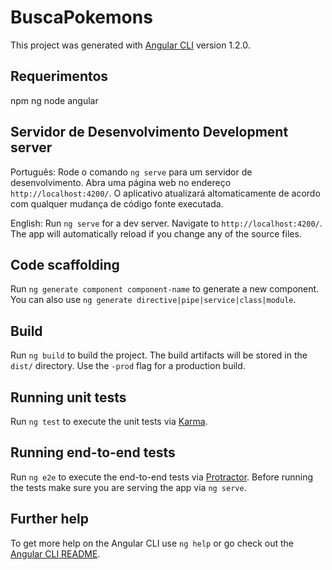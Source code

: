 # BuscaPokemons

This project was generated with [Angular CLI](https://github.com/angular/angular-cli) version 1.2.0.

## Requerimentos
npm
ng
node
angular

## Servidor de Desenvolvimento Development server

Português:
Rode o comando `ng serve` para um servidor de desenvolvimento. Abra uma página web no endereço `http://localhost:4200/`. O aplicativo atualizará altomaticamente de acordo com qualquer mudança de código fonte executada.

English:
Run `ng serve` for a dev server. Navigate to `http://localhost:4200/`. The app will automatically reload if you change any of the source files.

## Code scaffolding

Run `ng generate component component-name` to generate a new component. You can also use `ng generate directive|pipe|service|class|module`.

## Build

Run `ng build` to build the project. The build artifacts will be stored in the `dist/` directory. Use the `-prod` flag for a production build.

## Running unit tests

Run `ng test` to execute the unit tests via [Karma](https://karma-runner.github.io).

## Running end-to-end tests

Run `ng e2e` to execute the end-to-end tests via [Protractor](http://www.protractortest.org/).
Before running the tests make sure you are serving the app via `ng serve`.

## Further help

To get more help on the Angular CLI use `ng help` or go check out the [Angular CLI README](https://github.com/angular/angular-cli/blob/master/README.md).
